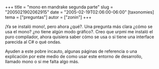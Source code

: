 +++
title = "mono en mandrake segunda parte"
slug = "2005021902062915"
date = "2005-02-19T02:06:00-06:00"
[taxonomies]
tema = ["preguntas"]
autor = ["zonin"]
+++

¡Ya se instaló mono!, pero ahora ¿qué?. Una pregunta más clara ¿cómo se
usa el mono? ¿no tiene algún modo gráfico?. Creo que urpmi me instaló el
puro compilador, ahora quisiera saber cómo se usa o si tiene una
interface parecida al C# o qué ondas.

Ayuden a este pobre incauto, algunas páginas de referencia o una
explicación por este medio de como usar este entorno de desarrollo,
llamado mono o si me falta algo más.

